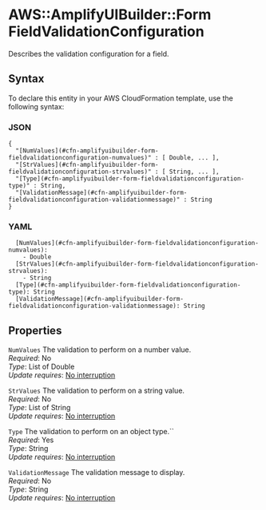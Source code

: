 # AWS::AmplifyUIBuilder::Form FieldValidationConfiguration<a name="aws-properties-amplifyuibuilder-form-fieldvalidationconfiguration"></a>

Describes the validation configuration for a field\.

## Syntax<a name="aws-properties-amplifyuibuilder-form-fieldvalidationconfiguration-syntax"></a>

To declare this entity in your AWS CloudFormation template, use the following syntax:

### JSON<a name="aws-properties-amplifyuibuilder-form-fieldvalidationconfiguration-syntax.json"></a>

```
{
  "[NumValues](#cfn-amplifyuibuilder-form-fieldvalidationconfiguration-numvalues)" : [ Double, ... ],
  "[StrValues](#cfn-amplifyuibuilder-form-fieldvalidationconfiguration-strvalues)" : [ String, ... ],
  "[Type](#cfn-amplifyuibuilder-form-fieldvalidationconfiguration-type)" : String,
  "[ValidationMessage](#cfn-amplifyuibuilder-form-fieldvalidationconfiguration-validationmessage)" : String
}
```

### YAML<a name="aws-properties-amplifyuibuilder-form-fieldvalidationconfiguration-syntax.yaml"></a>

```
  [NumValues](#cfn-amplifyuibuilder-form-fieldvalidationconfiguration-numvalues): 
    - Double
  [StrValues](#cfn-amplifyuibuilder-form-fieldvalidationconfiguration-strvalues): 
    - String
  [Type](#cfn-amplifyuibuilder-form-fieldvalidationconfiguration-type): String
  [ValidationMessage](#cfn-amplifyuibuilder-form-fieldvalidationconfiguration-validationmessage): String
```

## Properties<a name="aws-properties-amplifyuibuilder-form-fieldvalidationconfiguration-properties"></a>

`NumValues`  <a name="cfn-amplifyuibuilder-form-fieldvalidationconfiguration-numvalues"></a>
The validation to perform on a number value\.  
*Required*: No  
*Type*: List of Double  
*Update requires*: [No interruption](https://docs.aws.amazon.com/AWSCloudFormation/latest/UserGuide/using-cfn-updating-stacks-update-behaviors.html#update-no-interrupt)

`StrValues`  <a name="cfn-amplifyuibuilder-form-fieldvalidationconfiguration-strvalues"></a>
The validation to perform on a string value\.  
*Required*: No  
*Type*: List of String  
*Update requires*: [No interruption](https://docs.aws.amazon.com/AWSCloudFormation/latest/UserGuide/using-cfn-updating-stacks-update-behaviors.html#update-no-interrupt)

`Type`  <a name="cfn-amplifyuibuilder-form-fieldvalidationconfiguration-type"></a>
The validation to perform on an object type\.``  
*Required*: Yes  
*Type*: String  
*Update requires*: [No interruption](https://docs.aws.amazon.com/AWSCloudFormation/latest/UserGuide/using-cfn-updating-stacks-update-behaviors.html#update-no-interrupt)

`ValidationMessage`  <a name="cfn-amplifyuibuilder-form-fieldvalidationconfiguration-validationmessage"></a>
The validation message to display\.  
*Required*: No  
*Type*: String  
*Update requires*: [No interruption](https://docs.aws.amazon.com/AWSCloudFormation/latest/UserGuide/using-cfn-updating-stacks-update-behaviors.html#update-no-interrupt)
